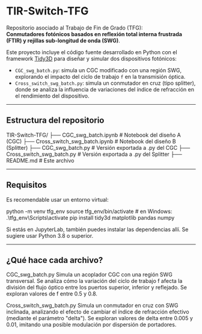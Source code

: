 # TIR-Switch-TFG

Repositorio asociado al Trabajo de Fin de Grado (TFG):  
**Conmutadores fotónicos basados en reflexión total interna frustrada (FTIR) y rejillas sub-longitud de onda (SWG)**.

Este proyecto incluye el código fuente desarrollado en Python con el framework [Tidy3D](https://www.flexcompute.com/tidy3d/) para diseñar y simular dos dispositivos fotónicos:

- `CGC_swg_batch.py`: simula un CGC modificado con una región SWG, explorando el impacto del ciclo de trabajo `f` en la transmisión óptica.
- `Cross_switch_swg_batch.py`: simula un conmutador en cruz (tipo splitter), donde se analiza la influencia de variaciones del índice de refracción en el rendimiento del dispositivo.

------------------------------
## Estructura del repositorio ##

TIR-Switch-TFG/
├── CGC_swg_batch.ipynb # Notebook del diseño A (CGC)
├── Cross_switch_swg_batch.ipynb # Notebook del diseño B (Splitter)
├── CGC_swg_batch.py # Versión exportada a .py del CGC
├── Cross_switch_swg_batch.py # Versión exportada a .py del Splitter
├── README.md # Este archivo


-----------------------------
## Requisitos ##

Es recomendable usar un entorno virtual:

python -m venv tfg_env
source tfg_env/bin/activate   # en Windows: .\tfg_env\Scripts\activate
pip install tidy3d matplotlib pandas numpy


Si estás en JupyterLab, también puedes instalar las dependencias allí.
Se sugiere usar Python 3.8 o superior.

-------------------------------
## ¿Qué hace cada archivo? ##

CGC_swg_batch.py
Simula un acoplador CGC con una región SWG transversal. Se analiza cómo la variación del ciclo de trabajo 
f afecta la división del flujo óptico entre los puertos superior, inferior y reflejado. Se exploran valores de 
f entre 0.5 y 0.8.

Cross_switch_swg_batch.py
Simula un conmutador en cruz con SWG inclinada, analizando el efecto de cambiar el índice de refracción efectivo (mediante el parámetro 
"delta"). Se exploran valores de delta entre 0.005 y 0.01, imitando una posible modulación por dispersión de portadores.

